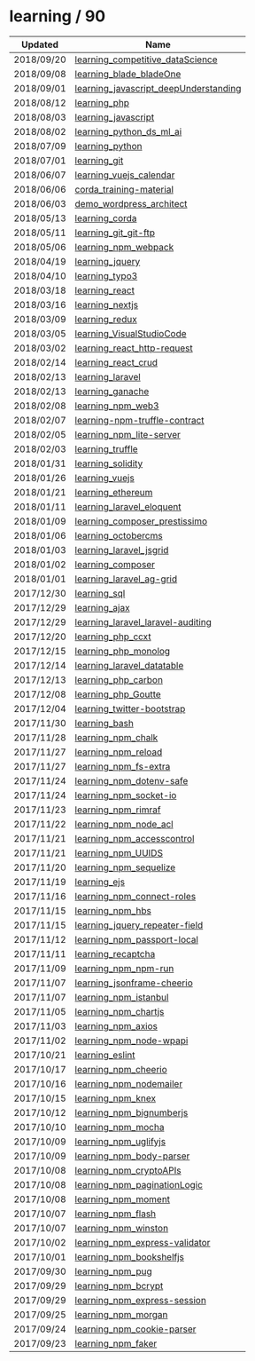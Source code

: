 
  # learning / 90

  | Updated    | Name                                                                                                      |
| ---------- | --------------------------------------------------------------------------------------------------------- |
| 2018/09/20 | [learning_competitive_dataScience](https://github.com/marcpre/learning_competitive_dataScience)           |
| 2018/09/08 | [learning_blade_bladeOne](https://github.com/marcpre/learning_blade_bladeOne)                             |
| 2018/09/01 | [learning_javascript_deepUnderstanding](https://github.com/marcpre/learning_javascript_deepUnderstanding) |
| 2018/08/12 | [learning_php](https://github.com/marcpre/learning_php)                                                   |
| 2018/08/03 | [learning_javascript](https://github.com/marcpre/learning_javascript)                                     |
| 2018/08/02 | [learning_python_ds_ml_ai](https://github.com/marcpre/learning_python_ds_ml_ai)                           |
| 2018/07/09 | [learning_python](https://github.com/marcpre/learning_python)                                             |
| 2018/07/01 | [learning_git](https://github.com/marcpre/learning_git)                                                   |
| 2018/06/07 | [learning_vuejs_calendar](https://github.com/marcpre/learning_vuejs_calendar)                             |
| 2018/06/06 | [corda_training-material](https://github.com/marcpre/corda_training-material)                             |
| 2018/06/03 | [demo_wordpress_architect](https://github.com/marcpre/demo_wordpress_architect)                           |
| 2018/05/13 | [learning_corda](https://github.com/marcpre/learning_corda)                                               |
| 2018/05/11 | [learning_git_git-ftp](https://github.com/marcpre/learning_git_git-ftp)                                   |
| 2018/05/06 | [learning_npm_webpack](https://github.com/marcpre/learning_npm_webpack)                                   |
| 2018/04/19 | [learning_jquery](https://github.com/marcpre/learning_jquery)                                             |
| 2018/04/10 | [learning_typo3](https://github.com/marcpre/learning_typo3)                                               |
| 2018/03/18 | [learning_react](https://github.com/marcpre/learning_react)                                               |
| 2018/03/16 | [learning_nextjs](https://github.com/marcpre/learning_nextjs)                                             |
| 2018/03/09 | [learning_redux](https://github.com/marcpre/learning_redux)                                               |
| 2018/03/05 | [learning_VisualStudioCode](https://github.com/marcpre/learning_VisualStudioCode)                         |
| 2018/03/02 | [learning_react_http-request](https://github.com/marcpre/learning_react_http-request)                     |
| 2018/02/14 | [learning_react_crud](https://github.com/marcpre/learning_react_crud)                                     |
| 2018/02/13 | [learning_laravel](https://github.com/marcpre/learning_laravel)                                           |
| 2018/02/13 | [learning_ganache](https://github.com/marcpre/learning_ganache)                                           |
| 2018/02/08 | [learning_npm_web3](https://github.com/marcpre/learning_npm_web3)                                         |
| 2018/02/07 | [learning-npm-truffle-contract](https://github.com/marcpre/learning-npm-truffle-contract)                 |
| 2018/02/05 | [learning_npm_lite-server](https://github.com/marcpre/learning_npm_lite-server)                           |
| 2018/02/03 | [learning_truffle](https://github.com/marcpre/learning_truffle)                                           |
| 2018/01/31 | [learning_solidity](https://github.com/marcpre/learning_solidity)                                         |
| 2018/01/26 | [learning_vuejs](https://github.com/marcpre/learning_vuejs)                                               |
| 2018/01/21 | [learning_ethereum](https://github.com/marcpre/learning_ethereum)                                         |
| 2018/01/11 | [learning_laravel_eloquent](https://github.com/marcpre/learning_laravel_eloquent)                         |
| 2018/01/09 | [learning_composer_prestissimo](https://github.com/marcpre/learning_composer_prestissimo)                 |
| 2018/01/06 | [learning_octobercms](https://github.com/marcpre/learning_octobercms)                                     |
| 2018/01/03 | [learning_laravel_jsgrid](https://github.com/marcpre/learning_laravel_jsgrid)                             |
| 2018/01/02 | [learning_composer](https://github.com/marcpre/learning_composer)                                         |
| 2018/01/01 | [learning_laravel_ag-grid](https://github.com/marcpre/learning_laravel_ag-grid)                           |
| 2017/12/30 | [learning_sql](https://github.com/marcpre/learning_sql)                                                   |
| 2017/12/29 | [learning_ajax](https://github.com/marcpre/learning_ajax)                                                 |
| 2017/12/29 | [learning_laravel_laravel-auditing](https://github.com/marcpre/learning_laravel_laravel-auditing)         |
| 2017/12/20 | [learning_php_ccxt](https://github.com/marcpre/learning_php_ccxt)                                         |
| 2017/12/15 | [learning_php_monolog](https://github.com/marcpre/learning_php_monolog)                                   |
| 2017/12/14 | [learning_laravel_datatable](https://github.com/marcpre/learning_laravel_datatable)                       |
| 2017/12/13 | [learning_php_carbon](https://github.com/marcpre/learning_php_carbon)                                     |
| 2017/12/08 | [learning_php_Goutte](https://github.com/marcpre/learning_php_Goutte)                                     |
| 2017/12/04 | [learning_twitter-bootstrap](https://github.com/marcpre/learning_twitter_bootstrap)                       |
| 2017/11/30 | [learning_bash](https://github.com/marcpre/learning_bash)                                                 |
| 2017/11/28 | [learning_npm_chalk](https://github.com/marcpre/learning_npm_chalk)                                       |
| 2017/11/27 | [learning_npm_reload](https://github.com/marcpre/learning_npm_reload)                                     |
| 2017/11/27 | [learning_npm_fs-extra](https://github.com/marcpre/learning_npm_fs-extra)                                 |
| 2017/11/24 | [learning_npm_dotenv-safe](https://github.com/marcpre/learning_npm_dotenv-safe)                           |
| 2017/11/24 | [learning_npm_socket-io](https://github.com/marcpre/learning_npm_socket-io)                               |
| 2017/11/23 | [learning_npm_rimraf](https://github.com/marcpre/learning_npm_rimraf)                                     |
| 2017/11/22 | [learning_npm_node_acl](https://github.com/marcpre/learning_npm_node_acl)                                 |
| 2017/11/21 | [learning_npm_accesscontrol](https://github.com/marcpre/learning_npm_accesscontrol)                       |
| 2017/11/21 | [learning_npm_UUIDS](https://github.com/marcpre/learning_npm_UUIDS)                                       |
| 2017/11/20 | [learning_npm_sequelize](https://github.com/marcpre/learning_npm_sequelize)                               |
| 2017/11/19 | [learning_ejs](https://github.com/marcpre/learning_ejs)                                                   |
| 2017/11/16 | [learning_npm_connect-roles](https://github.com/marcpre/learning_npm_connect-roles)                       |
| 2017/11/15 | [learning_npm_hbs](https://github.com/marcpre/learning_npm_hbs)                                           |
| 2017/11/15 | [learning_jquery_repeater-field](https://github.com/marcpre/learning_jquery_repeater-field)               |
| 2017/11/12 | [learning_npm_passport-local](https://github.com/marcpre/learning_npm_passport-local)                     |
| 2017/11/11 | [learning_recaptcha](https://github.com/marcpre/learning_recaptcha)                                       |
| 2017/11/09 | [learning_npm_npm-run](https://github.com/marcpre/learning_npm_npm-run)                                   |
| 2017/11/07 | [learning_jsonframe-cheerio](https://github.com/marcpre/learning_jsonframe-cheerio)                       |
| 2017/11/07 | [learning_npm_istanbul](https://github.com/marcpre/learning_npm_istanbul)                                 |
| 2017/11/05 | [learning_npm_chartjs](https://github.com/marcpre/learning_npm_chartjs)                                   |
| 2017/11/03 | [learning_npm_axios](https://github.com/marcpre/learning_npm_axios)                                       |
| 2017/11/02 | [learning_npm_node-wpapi](https://github.com/marcpre/learning_npm_node-wpapi)                             |
| 2017/10/21 | [learning_eslint](https://github.com/marcpre/learning_eslint)                                             |
| 2017/10/17 | [learning_npm_cheerio](https://github.com/marcpre/learning_npm_cheerio)                                   |
| 2017/10/16 | [learning_npm_nodemailer](https://github.com/marcpre/learning_npm_nodemailer)                             |
| 2017/10/15 | [learning_npm_knex](https://github.com/marcpre/learning_npm_knex)                                         |
| 2017/10/12 | [learning_npm_bignumberjs](https://github.com/marcpre/learning_npm_bignumberjs)                           |
| 2017/10/10 | [learning_npm_mocha](https://github.com/marcpre/learning_npm_mocha)                                       |
| 2017/10/09 | [learning_npm_uglifyjs](https://github.com/marcpre/learning_npm_uglifyjs)                                 |
| 2017/10/09 | [learning_npm_body-parser](https://github.com/marcpre/learning_npm_body-parser)                           |
| 2017/10/08 | [learning_npm_cryptoAPIs](https://github.com/marcpre/learning_npm_cryptoAPIs)                             |
| 2017/10/08 | [learning_npm_paginationLogic](https://github.com/marcpre/learning_npm_paginationLogic)                   |
| 2017/10/08 | [learning_npm_moment](https://github.com/marcpre/learning_npm_moment)                                     |
| 2017/10/07 | [learning_npm_flash](https://github.com/marcpre/learning_npm_flash)                                       |
| 2017/10/07 | [learning_npm_winston](https://github.com/marcpre/learning_npm_winston)                                   |
| 2017/10/02 | [learning_npm_express-validator](https://github.com/marcpre/learning_npm_express-validator)               |
| 2017/10/01 | [learning_npm_bookshelfjs](https://github.com/marcpre/learning_npm_bookshelfjs)                           |
| 2017/09/30 | [learning_npm_pug](https://github.com/marcpre/learning_npm_pug)                                           |
| 2017/09/29 | [learning_npm_bcrypt](https://github.com/marcpre/learning_npm_bcrypt)                                     |
| 2017/09/29 | [learning_npm_express-session](https://github.com/marcpre/learning_npm_express-session)                   |
| 2017/09/25 | [learning_npm_morgan](https://github.com/marcpre/learning_npm_morgan)                                     |
| 2017/09/24 | [learning_npm_cookie-parser](https://github.com/marcpre/learning_npm_cookie-parser)                       |
| 2017/09/23 | [learning_npm_faker](https://github.com/marcpre/learning_npm_faker)                                       |
  